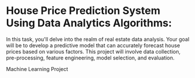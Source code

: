 # House Price Prediction System Using Data Analytics Algorithms: 

In this task, you'll delve into the realm of real estate data analysis. Your goal will be to develop a predictive model that can accurately forecast house prices based on various factors. This project will involve data collection, pre-processing, feature engineering, model selection, and evaluation.


Machine Learning Project
